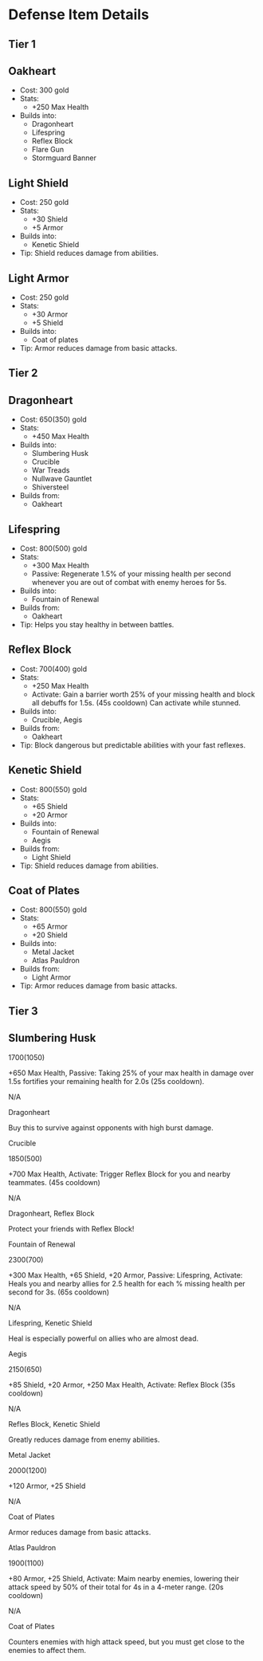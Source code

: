 # Defense Item Details

## Tier 1

## Oakheart

* Cost: 300   gold
* Stats: 
  * +250 Max Health
* Builds into:
  * Dragonheart
  * Lifespring
  * Reflex Block
  * Flare Gun
  * Stormguard Banner

## Light Shield

* Cost: 250   gold
* Stats:
  * +30 Shield
  * +5 Armor
* Builds into:
  * Kenetic Shield
* Tip: Shield reduces damage from abilities.

## Light Armor

* Cost: 250   gold
* Stats:
  * +30 Armor
  * +5 Shield
* Builds into:
  * Coat of plates
* Tip: Armor reduces damage from basic attacks.

## Tier 2

## Dragonheart

* Cost: 650\(350\)   gold
* Stats:
  * +450 Max Health
* Builds into:
  * Slumbering Husk
  * Crucible
  * War Treads
  * Nullwave Gauntlet
  * Shiversteel
* Builds from:
  * Oakheart

## Lifespring

* Cost: 800\(500\)   gold
* Stats:
  * +300 Max Health
  * Passive: Regenerate 1.5% of your missing health per second whenever you are out of combat with enemy heroes for 5s.
* Builds into:
  * Fountain of Renewal
* Builds from:
  * Oakheart
* Tip: Helps you stay healthy in between battles.

## Reflex Block

* Cost: 700\(400\)   gold
* Stats:
  * +250 Max Health
  * Activate: Gain a barrier worth 25% of your missing health and block all debuffs for 1.5s. \(45s cooldown\) Can activate while stunned.
* Builds into:
  * Crucible, Aegis
* Builds from:
  * Oakheart
* Tip: Block dangerous but predictable abilities with your fast reflexes.

## Kenetic Shield

* Cost: 800\(550\)   gold
* Stats:
  * +65 Shield
  * +20 Armor
* Builds into:
  * Fountain of Renewal
  * Aegis
* Builds from:
  * Light Shield
* Tip: Shield reduces damage from abilities.

## Coat of Plates

* Cost: 800\(550\)   gold
* Stats:
  * +65 Armor
  * +20 Shield
* Builds into:
  * Metal Jacket
  * Atlas Pauldron
* Builds from:
  * Light Armor
* Tip: Armor reduces damage from basic attacks.

## Tier 3

## Slumbering Husk

















1700\(1050\)



+650 Max Health, Passive: Taking 25% of your max health in damage over 1.5s fortifies your remaining health for 2.0s \(25s cooldown\).



N/A



Dragonheart



Buy this to survive against opponents with high burst damage.





Crucible



1850\(500\)



+700 Max Health, Activate: Trigger Reflex Block for you and nearby teammates. \(45s cooldown\)



N/A



Dragonheart, Reflex Block



Protect your friends with Reflex Block!





Fountain of Renewal



2300\(700\)



+300 Max Health, +65 Shield, +20 Armor, Passive: Lifespring, Activate: Heals you and nearby allies for 2.5 health for each % missing health per second for 3s. \(65s cooldown\)



N/A



Lifespring, Kenetic Shield



Heal is especially powerful on allies who are almost dead.





Aegis



2150\(650\)



+85 Shield, +20 Armor, +250 Max Health, Activate: Reflex Block \(35s cooldown\)



N/A



Refles Block, Kenetic Shield



Greatly reduces damage from enemy abilities.





Metal Jacket



2000\(1200\)



+120 Armor, +25 Shield



N/A



Coat of Plates



Armor reduces damage from basic attacks.





Atlas Pauldron



1900\(1100\)



+80 Armor, +25 Shield, Activate: Maim nearby enemies, lowering their attack speed by 50% of their total for 4s in a 4-meter range. \(20s cooldown\)



N/A



Coat of Plates



Counters enemies with high attack speed, but you must get close to the enemies to affect them.

